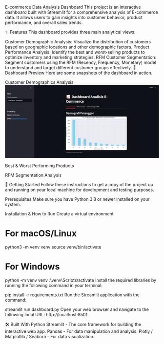 E-commerce Data Analysis Dashboard
This project is an interactive dashboard built with Streamlit for a comprehensive analysis of E-commerce data. It allows users to gain insights into customer behavior, product performance, and overall sales trends.

✨ Features
This dashboard provides three main analytical views:

Customer Demographic Analysis: Visualize the distribution of customers based on geographic locations and other demographic factors.
Product Performance Analysis: Identify the best and worst-selling products to optimize inventory and marketing strategies.
RFM Customer Segmentation: Segment customers using the RFM (Recency, Frequency, Monetary) model to understand and target different customer groups effectively.
📸 Dashboard Preview
Here are some snapshots of the dashboard in action.

Customer Demographics Analysis
![demografi](./img/demografi.png)

Best & Worst Performing Products


RFM Segmentation Analysis


🚀 Getting Started
Follow these instructions to get a copy of the project up and running on your local machine for development and testing purposes.

Prerequisites
Make sure you have Python 3.8 or newer installed on your system.

Installation & How to Run
Create a virtual environment 

# For macOS/Linux
python3 -m venv venv
source venv/bin/activate

# For Windows
python -m venv venv
.\venv\Scripts\activate
Install the required libraries by running the following command in your terminal:

pip install -r requirements.txt
Run the Streamlit application with the command:

streamlit run dashboard.py
Open your web browser and navigate to the following local URL:
http://localhost:8501

🛠️ Built With
Python
Streamlit - The core framework for building the interactive web app.
Pandas - For data manipulation and analysis.
Plotly / Matplotlib / Seaborn - For data visualization.

